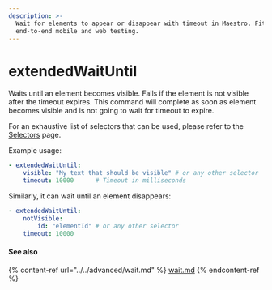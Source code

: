 ```yaml
---
description: >-
  Wait for elements to appear or disappear with timeout in Maestro. Fits
  end-to-end mobile and web testing.
---
```


# extendedWaitUntil

Waits until an element becomes visible. Fails if the element is not visible after the timeout expires. This command will complete as soon as element becomes visible and is not going to wait for timeout to expire.

For an exhaustive list of selectors that can be used, please refer to the [Selectors](../selectors.md) page.

Example usage:

```yaml
- extendedWaitUntil:
    visible: "My text that should be visible" # or any other selector
    timeout: 10000      # Timeout in milliseconds
```

Similarly, it can wait until an element disappears:

```yaml
- extendedWaitUntil:
    notVisible: 
        id: "elementId" # or any other selector
    timeout: 10000
```

#### See also

{% content-ref url="../../advanced/wait.md" %}
[wait.md](../../advanced/wait.md)
{% endcontent-ref %}
